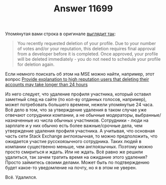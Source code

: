 ﻿---
title: "Answer 11699"
se.owner.user_id: 176217
se.owner.display_name: "αλεχολυτ"
se.owner.link: "https://ru.meta.stackoverflow.com/users/176217/%ce%b1%ce%bb%ce%b5%cf%87%ce%bf%ce%bb%cf%85%cf%84"
se.answer_id: 11699
se.question_id: 11694
se.post_type: answer
se.is_accepted: False
---
<p>Упомянутая вами строка в оригинале <a href="https://ru.traducir.win/strings/4088" rel="nofollow noreferrer">выглядит так</a>:</p>
<blockquote>
<p>You recently requested deletion of your profile. Due to your number of votes and/or your reputation, this deletion requires final approval from a developer before it is completed. Once approved, your profile will be deleted immediately - you do not need to schedule your profile for deletion again.</p>
</blockquote>
<p>Если немного поискать об этом на MSE можно найти, например, этот вопрос <a href="https://meta.stackexchange.com/q/302013/339911">Provide explanation to high reputation users that deleting their accounts may take longer than 24 hours</a></p>
<p>Из него следует, что удаление профиля участника, который оставил заметный след на сайте (по кол-ву отданных голосов, например), может потребовать большего времени, нежели упомянутые 24 часа. Всё дело в том, что за утверждение удаления в таком случае уже отвечают сотрудники компании, а не обычные модераторы, выбранные/назначенные из числа обычных участников. Сотрудники - люди на зарплате и у них обычно есть более важные/срочные дела, чем утверждение удаления профиля участника. А учитывая, что основная часть сети Stack Exchange англоязычная, то можно предположить, что ожидается участие русскоязычного сотрудника. Таких людей в компании существенно меньше, чем англоязычных. Поэтому можно просто смириться и ждать. Или не ждать. Всё равно же решили удалиться, так зачем тратить время на ожидание этого удаления? Просто займитесь своими делами. Может быть по подтверждению будет какое-то уведомление на почту, но я в этом не уверен.</p>
<p>Всё. Удалился.</p>
